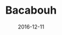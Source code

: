 ---
layout: post
title: "Bacabouh"
date: 2016-12-11
categories: [Appels à l'aide]
image: http://www.pokepedia.fr/images/a/a0/Bacabouh-SL.png
caught: Bacabouh
location: Plage Hano-Hano
level: 22
version: Lune
---